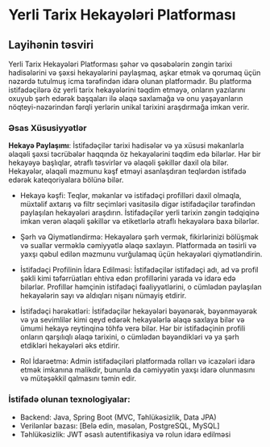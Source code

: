 # Yerli Tarix Hekayələri Platforması

## Layihənin təsviri
Yerli Tarix Hekayələri Platforması şəhər və qəsəbələrin zəngin tarixi hadisələrini və şəxsi hekayələrini paylaşmaq, aşkar etmək və qorumaq üçün nəzərdə tutulmuş icma tərəfindən idarə olunan platformadır. Bu platforma istifadəçilərə öz yerli tarix hekayələrini təqdim etməyə, onların yazılarını oxuyub şərh edərək başqaları ilə əlaqə saxlamağa və onu yaşayanların nöqteyi-nəzərindən fərqli yerlərin unikal tarixini araşdırmağa imkan verir.

### Əsas Xüsusiyyətlər
**Hekayə Paylaşımı**:
İstifadəçilər tarixi hadisələr və ya xüsusi məkanlarla əlaqəli şəxsi təcrübələr haqqında öz hekayələrini təqdim edə bilərlər. Hər bir hekayəyə başlıqlar, ətraflı təsvirlər və əlaqəli şəkillər daxil ola bilər.
Hekayələr, əlaqəli məzmunu kəşf etməyi asanlaşdıran teqlərdən istifadə edərək kateqoriyalara bölünə bilər.

* Hekayə kəşfi:
Teqlər, məkanlar və istifadəçi profilləri daxil olmaqla, müxtəlif axtarış və filtr seçimləri vasitəsilə digər istifadəçilər tərəfindən paylaşılan hekayələri araşdırın.
İstifadəçilər yerli tarixin zəngin tədqiqinə imkan verən əlaqəli şəkillər və etiketlərlə ətraflı hekayələrə baxa bilərlər.

* Şərh və Qiymətləndirmə:
Hekayələrə şərh vermək, fikirlərinizi bölüşmək və suallar verməklə cəmiyyətlə əlaqə saxlayın.
Platformada ən təsirli və yaxşı qəbul edilən məzmunu vurğulamaq üçün hekayələri qiymətləndirin.

* İstifadəçi Profilinin İdarə Edilməsi:
İstifadəçilər istifadəçi adı, ad və profil şəkli kimi təfərrüatları ehtiva edən profillərini yarada və idarə edə bilərlər.
Profillər həmçinin istifadəçi fəaliyyətlərini, o cümlədən paylaşılan hekayələrin sayı və aldıqları nişanı nümayiş etdirir.

* İstifadəçi hərəkətləri:
İstifadəçilər hekayələri bəyənərək, bəyənməyərək və ya sevimlilər kimi qeyd edərək hekayələrlə əlaqə saxlaya bilər və ümumi hekayə reytinqinə töhfə verə bilər.
Hər bir istifadəçinin profili onların qarşılıqlı əlaqə tarixini, o cümlədən bəyəndikləri və ya şərh etdikləri hekayələri əks etdirir.

* Rol İdarəetmə:
Admin istifadəçiləri platformada rolları və icazələri idarə etmək imkanına malikdir, bununla da cəmiyyətin yaxşı idarə olunmasını və mütəşəkkil qalmasını təmin edir.

### İstifadə olunan texnologiyalar:

* Backend: Java, Spring Boot (MVC, Təhlükəsizlik, Data JPA)
* Verilənlər bazası: [Belə edin, məsələn, PostgreSQL, MySQL]
* Təhlükəsizlik: JWT əsaslı autentifikasiya və rolun idarə edilməsi
